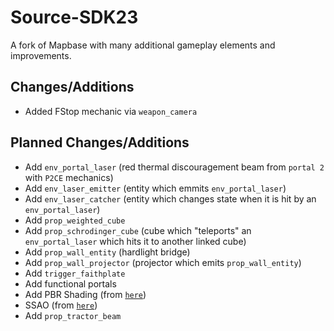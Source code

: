 # Source-SDK23
A fork of Mapbase with many additional gameplay elements and improvements.

## Changes/Additions
- Added FStop mechanic via `weapon_camera`

## Planned Changes/Additions
- Add `env_portal_laser` (red thermal discouragement beam from `portal 2` with `P2CE` mechanics)
- Add `env_laser_emitter` (entity which emmits `env_portal_laser`)
- Add `env_laser_catcher` (entity which changes state when it is hit by an `env_portal_laser`)
- Add `prop_weighted_cube`
- Add `prop_schrodinger_cube` (cube which "teleports" an `env_portal_laser` which hits it to another linked cube)
- Add `prop_wall_entity` (hardlight bridge)
- Add `prop_wall_projector` (projector which emits `prop_wall_entity`)
- Add `trigger_faithplate`
- Add functional portals
- Add PBR Shading (from [`here`](https://developer.valvesoftware.com/wiki/Adding_PBR_to_Your_Mod))
- SSAO (from [`here`](https://github.com/BSVino/DoubleAction/commit/0ded18e5d52ef199e766f5f703c9ab65ecf649a3))
- Add `prop_tractor_beam`